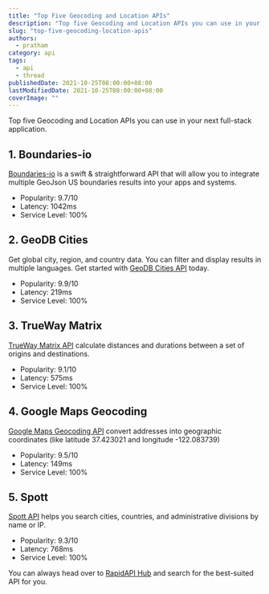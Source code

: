 ```yaml
---
title: "Top Five Geocoding and Location APIs"
description: "Top five Geocoding and Location APIs you can use in your next full-stack application."
slug: "top-five-geocoding-location-apis"
authors:
  - pratham
category: api
tags:
  - api
  - thread
publishedDate: 2021-10-25T08:00:00+08:00
lastModifiedDate: 2021-10-25T08:00:00+08:00
coverImage: ""
---
```


<Lead>
  Top five Geocoding and Location APIs you can use in your next full-stack application.
</Lead>

## 1. Boundaries-io

[Boundaries-io](https://rapidapi.com/VanitySoft/api/boundaries-io-1/?utm_source=guides.rapidapi.com&utm_medium=DevRel&utm_campaign=DevRel) is a swift & straightforward API that will allow you to integrate multiple GeoJson US boundaries results into your apps and systems.

- Popularity: 9.7/10
- Latency: 1042ms
- Service Level: 100%   

## 2. GeoDB Cities

Get global city, region, and country data. You can filter and display results in multiple languages. Get started with [GeoDB Cities API](https://rapidapi.com/wirefreethought/api/geodb-cities/?utm_source=guides.rapidapi.com&utm_medium=DevRel&utm_campaign=DevRel) today.

- Popularity: 9.9/10
- Latency: 219ms
- Service Level: 100% 

## 3. TrueWay Matrix

[TrueWay Matrix API](https://rapidapi.com/trueway/api/trueway-matrix/?utm_source=guides.rapidapi.com&utm_medium=DevRel&utm_campaign=DevRel) calculate distances and durations between a set of origins and destinations.

- Popularity: 9.1/10
- Latency: 575ms
- Service Level: 100%

## 4. Google Maps Geocoding

[Google Maps Geocoding API](https://rapidapi.com/googlecloud/api/google-maps-geocoding/?utm_source=guides.rapidapi.com&utm_medium=DevRel&utm_campaign=DevRel) convert addresses into geographic coordinates (like latitude 37.423021 and longitude -122.083739)

- Popularity: 9.5/10
- Latency: 149ms  
- Service Level: 100%

## 5. Spott

[Spott API](https://rapidapi.com/Spott/api/spott/?utm_source=guides.rapidapi.com&utm_medium=DevRel&utm_campaign=DevRel) helps you search cities, countries, and administrative divisions by name or IP.

- Popularity: 9.3/10
- Latency: 768ms
- Service Level: 100%  

You can always head over to [RapidAPI Hub](https://rapidapi.com/?utm_source=guides.rapidapi.com&utm_medium=DevRel&utm_campaign=DevRel) and search for the best-suited API for you.
